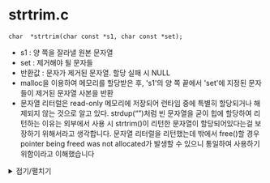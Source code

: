 # strtrim.c
```
char  *strtrim(char const *s1, char const *set);
```
- s1 : 양 쪽을 잘라낼 원본 문자열
- set : 제거해야 될 문자들
- 반환값 : 문자가 제거된 문자열. 할당 실패 시 NULL
- malloc을 이용하여 메모리를 할당받은 후, 's1'의 양 쪽 끝에서 'set'에 지정된 문자들이 제거된 문자열 사본을 반환
- 문자열 리터럴은 read-only 메모리에 저장되어 런타임 중에 특별히 할당되거나 해제되지 않는 것으로 알고 있다.
strdup(“”)처럼 빈 문자열을 굳이 힙에 할당하여 리턴하는 이유는 외부에서 사용 시 strtrim()이 리턴한 문자열이 할당되어있다는걸 보장하기 위해서라고 생각합니다. 문자열 리터럴을 리턴했는데 밖에서 free()할 경우 pointer being freed was not allocated가 발생할 수 있으니 통일하여 사용하기 위함이라고 이해했습니다

<details markdown="1">
<summary>접기/펼치기</summary>
<!--summary 아래 빈칸 공백 두고 내용을 적는공간-->

```
char	*ft_strtrim(char const *s1, char const *set)
{
	char	*cp;
	size_t	start;
	size_t	end;

	start = 0;
	end = ft_strlen(s1);
	if (s1 == NULL)
		return (0);
	if (set == NULL) // 예기치 않게 set에 NULL이 들어가는 경우 나중에 반환값을 사용하는 라인에서 segfault가 뜨며 사용자가 이를 알 수 있다는 점?
		return (NULL);
	while (s1[start] != '\0' && ft_strchr(set, s1[start]))
		start++;
	while (end && s1[end - 1] != '\0' && ft_strchr(set, s1[end - 1]))
		end--;
	if (start > end) // ""는 문자열 리터럴이라 함수가 종료되면 메모리 공간이 날아감. ft_strdup("")으로 리턴하게 되면 문자열 리터럴을 사용하는건 같지만 힙 메모리에 할당해서 리턴.
		return (ft_strdup("")); // 그래서 함수 종료 이후에 전자는 접근 불가, 후자는 가능.
	cp = (char *)malloc(sizeof(char) * (end - start) + 1);
	if (cp == NULL)
		return (0);
	cp = ft_substr(s1, start, end - start);
	return (cp);
}
```
</details>

